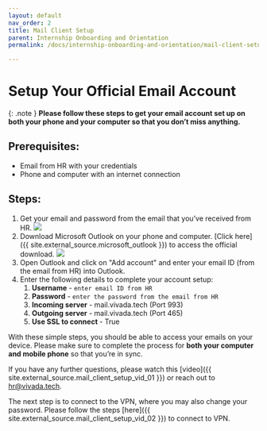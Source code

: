 ```yaml
---
layout: default
nav_order: 2
title: Mail Client Setup
parent: Internship Onboarding and Orientation 
permalink: /docs/internship-onboarding-and-orientation/mail-client-setup

---
```


# Setup Your Official Email Account

{: .note }
**Please follow these steps to get your email account set up on both your phone and your computer so that you don’t miss anything.**
## Prerequisites:

- Email from HR with your credentials
- Phone and computer with an internet connection

## Steps:
1. Get your email and password from the email that you’ve received from HR.
   ![](../../../assets/images/mail-client-setup-img-01.jpg)
2. Download Microsoft Outlook on your phone and computer. [Click here]({{ site.external_source.microsoft_outlook }}) to access the official download.
   ![](../../../assets/images/mail-client-setup-img-02.png)
3. Open Outlook and click on "Add account" and enter your email ID (from the email from HR) into Outlook.
4. Enter the following details to complete your account setup:
    1. **Username** - `enter email ID from HR`
    2. **Password** - `enter the password from the email from HR`
    3. **Incoming server** - mail.vivada.tech (Port 993)
    4. **Outgoing server** - mail.vivada.tech (Port 465)
    5. **Use SSL to connect** - True  

With these simple steps, you should be able to access your emails on your device. Please make sure to complete the process for **both your computer and mobile phone** so that you’re in sync.

If you have any further questions, please watch this [video]({{ site.external_source.mail_client_setup_vid_01 }}) or reach out to [hr@vivada.tech](mailto:hr@vivada.tech).

The next step is to connect to the VPN, where you may also change your password. Please follow the steps [here]({{ site.external_source.mail_client_setup_vid_02 }}) to connect to VPN.
